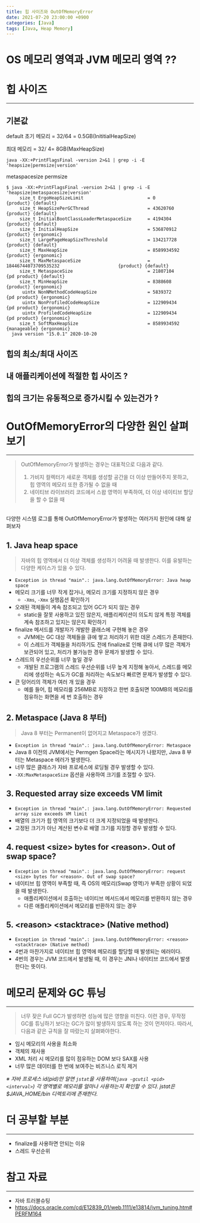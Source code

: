 ```yaml
---
title: 힙 사이즈와 OutOfMemoryError
date: 2021-07-20 23:00:00 +0900
categories: [Java]
tags: [Java, Heap Memory]
---
```


# OS 메모리 영역과 JVM 메모리 영역 ??

# 힙 사이즈
---
## 기본값
default
초기 메모리 = 32/64 = 0.5GB(InititialHeapSize)

최대 메모리 = 32/ 4= 8GB(MaxHeapSize)

`java -XX:+PrintFlagsFinal -version 2>&1 | grep -i -E 'heapsize|permsize|version'`

metaspacesize
permsize

```
$ java -XX:+PrintFlagsFinal -version 2>&1 | grep -i -E 'heapsize|metaspacesize|version'
     size_t ErgoHeapSizeLimit                        = 0                                         {product} {default}
     size_t HeapSizePerGCThread                      = 43620760                                  {product} {default}
     size_t InitialBootClassLoaderMetaspaceSize      = 4194304                                   {product} {default}
     size_t InitialHeapSize                          = 536870912                                 {product} {ergonomic}
     size_t LargePageHeapSizeThreshold               = 134217728                                 {product} {default}
     size_t MaxHeapSize                              = 8589934592                                {product} {ergonomic}
     size_t MaxMetaspaceSize                         = 18446744073709535232                      {product} {default}
     size_t MetaspaceSize                            = 21807104                               {pd product} {default}
     size_t MinHeapSize                              = 8388608                                   {product} {ergonomic}
      uintx NonNMethodCodeHeapSize                   = 5839372                                {pd product} {ergonomic}
      uintx NonProfiledCodeHeapSize                  = 122909434                              {pd product} {ergonomic}
      uintx ProfiledCodeHeapSize                     = 122909434                              {pd product} {ergonomic}
     size_t SoftMaxHeapSize                          = 8589934592                             {manageable} {ergonomic}
  java version "15.0.1" 2020-10-20
```


## 힙의 최소/최대 사이즈

## 내 애플리케이션에 적절한 힙 사이즈 ?

## 힙의 크기는 유동적으로 증가시킬 수 있는건가 ?

# OutOfMemoryError의 다양한 원인 살펴보기
---
> OutOfMemoryError가 발생하는 경우는 대표적으로 다음과 같다. <br>
> 1. 가비지 컬렉터가 새로운 객체를 생성할 공간을 더 이상 만들어주지 못하고, 힙 영역의 메모리 또한 증가될 수 없을 때
> 2. 네이티브 라이브러리 코드에서 스왑 영역이 부족하여, 더 이상 네이티브 할당을 할 수 없을 때

<br>
다양한 시스템 로그를 통해 OutOfMemoryError가 발생하는 여러가지 원인에 대해 살펴보자

## 1. Java heap space
> 자바의 힙 영역에서 더 이상 객체를 생성하기 어려울 때 발생한다.
> 이를 유발하는 다양한 케이스가 있을 수 있다.

- `Exception in thread "main".: java.lang.OutOfMemoryError: Java heap space`
- 메모리 크기를 너무 작게 잡거나, 메모리 크기를 지정하지 않은 경우
  - `-Xms`, `-Xmx` 실행옵션 확인하기
- 오래된 객체들이 계속 참조되고 있어 GC가 되지 않는 경우
  - static을 잘못 사용하고 있진 않은지, 애플리케이션이 의도치 않게 특정 객체를 계속 참조하고 있지는 않은지 확인하기
- finalize 메서드를 개발자가 개발한 클래스에 구현해 놓은 경우
  - JVM에는 GC 대상 객체들을 큐에 쌓고 처리하기 위한 데몬 스레드가 존재한다.
  - 이 스레드가 객체들을 처리하기도 전에 finalize로 인해 큐에 너무 많은 객체가 보관되어 있고, 처리가 불가능한 경우 문제가 발생할 수 있다.
- 스레드의 우선순위를 너무 높일 경우
  - 개발된 프로그램의 스레드 우선순위를 너무 높게 지정해 놓아서, 스레드를 메모리에 생성하는 속도가 GC를 처리하는 속도보다 빠르면 문제가 발생할 수 있다.
- 큰 덩어리의 객체가 여러 개 있을 경우
  - 예를 들어, 힙 메모리를 256MB로 지정하고 한번 호출되면 100MB의 메모리를 점유하는 화면을 세 번 호출하는 경우

## 2. Metaspace (Java 8 부터)
> Java 8 부터는 Permanent이 없어지고 Metaspace가 생겼다.

- `Exception in thread "main".: java.lang.OutOfMemoryError: Metaspace`
- Java 8 이전의 JVM에서는 Permgen Space라는 메시지가 나왔지만, Java 8 부터는 Metaspace 에러가 발생한다.
- 너무 많은 클래스가 자바 프로세스에 로딩될 경우 발생할 수 있다.
- `-XX:MaxMetaspaceSize` 옵션을 사용하여 크기를 조절할 수 있다.

## 3. Requested array size exceeds VM limit
- `Exception in thread "main".: java.lang.OutOfMemoryError: Requested array size exceeds VM limit`
- 배열의 크기가 힙 영역의 크기보다 더 크게 지정되었을 때 발생한다.
- 고정된 크기가 아닌 계산된 변수로 배열 크기를 지정할 경우 발생할 수 있다.

## 4. request \<size> bytes for \<reason>. Out of swap space?
- `Exception in thread "main".: java.lang.OutOfMemoryError: request <size> bytes for <reason>. Out of swap space?`
- 네이티브 힙 영역이 부족할 때, 즉 OS의 메모리(Swap 영역)가 부족한 상황이 되었을 때 발생한다.
  - 애플리케이션에서 호출하는 네이티브 메서드에서 메모리를 반환하지 않는 경우
  - 다른 애플리케이션에서 메모리를 반환하지 않는 경우

## 5. \<reason> \<stacktrace> (Native method)
- `Exception in thread "main".: java.lang.OutOfMemoryError: <reason> <stacktrace> (Native method)`
- 4번과 마찬가지로 네이티브 힙 영역에 메모리를 할당할 때 발생되는 에러이다.
- 4번의 경우는 JVM 코드에서 발생될 때, 이 경우는 JNI나 네이티브 코드에서 발생한다는 뜻이다.

# 메모리 문제와 GC 튜닝
---
> 너무 잦은 Full GC가 발생하면 성능에 많은 영향을 미친다.
> 이런 경우, 무작정 GC를 튜닝하기 보다는 GC가 많이 발생하지 않도록 하는 것이 먼저이다.
> 따라서, 다음과 같은 규칙을 잘 따랐는지 살펴봐야한다.

- 임시 메모리의 사용을 최소화
- 객체의 재사용
- XML 처리 시 메모리를 많이 점유하는 DOM 보다 SAX를 사용
- 너무 많은 데이터를 한 번에 보여주는 비즈니스 로직 제거

*※ 자바 프로세스 id(pid)만 알면 `jstat`을 사용하여(`java -gcutil <pid> <interval>`) 각 영역별로 메모리를 얼마나 사용하는지 확인할 수 있다.
jstat은 $JAVA_HOME/bin 디렉토리에 존재한다.*

# 더 공부할 부분
---
- finalize를 사용하면 안되는 이유
- 스레드 우선순위

# 참고 자료
---
- 자바 트러블슈팅
- https://docs.oracle.com/cd/E12839_01/web.1111/e13814/jvm_tuning.htm#PERFM164
